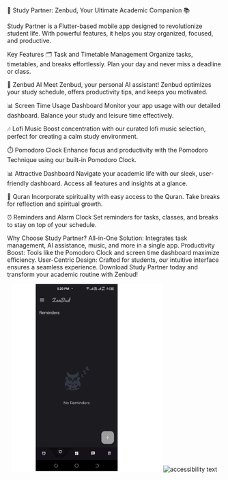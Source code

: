 🌟 Study Partner: Zenbud, Your Ultimate Academic Companion 📚

Study Partner is a Flutter-based mobile app designed to revolutionize student life. With powerful features, it helps you stay organized, focused, and productive.

Key Features
🗂️ Task and Timetable Management
Organize tasks, timetables, and breaks effortlessly. Plan your day and never miss a deadline or class.

🌟 Zenbud AI
Meet Zenbud, your personal AI assistant! Zenbud optimizes your study schedule, offers productivity tips, and keeps you motivated.

📊 Screen Time Usage Dashboard
Monitor your app usage with our detailed dashboard. Balance your study and leisure time effectively.

🎶 Lofi Music
Boost concentration with our curated lofi music selection, perfect for creating a calm study environment.

⏱️ Pomodoro Clock
Enhance focus and productivity with the Pomodoro Technique using our built-in Pomodoro Clock.

📊 Attractive Dashboard
Navigate your academic life with our sleek, user-friendly dashboard. Access all features and insights at a glance.

📖 Quran
Incorporate spirituality with easy access to the Quran. Take breaks for reflection and spiritual growth.

⏰ Reminders and Alarm Clock
Set reminders for tasks, classes, and breaks to stay on top of your schedule.

Why Choose Study Partner?
All-in-One Solution: Integrates task management, AI assistance, music, and more in a single app.
Productivity Boost: Tools like the Pomodoro Clock and screen time dashboard maximize efficiency.
User-Centric Design: Crafted for students, our intuitive interface ensures a seamless experience.
Download Study Partner today and transform your academic routine with Zenbud!


<p align="center">
  <img src="img 3.png" width="350" title="hover text">
  <img src="your_relative_path_here_number_2_large_name" width="350" alt="accessibility text">
</p>
